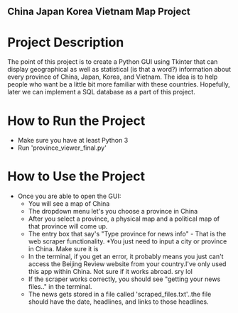 ## China Japan Korea Vietnam Map Project

# Project Description
The point of this project is to create a Python GUI using Tkinter that can display geographical as well as statistical (is that a word?) information about every province of China, Japan, Korea, and Vietnam. The idea is to help people who want be a little bit more familiar with these countries. Hopefully, later we can implement a SQL database as a part of this project.

# How to Run the Project
* Make sure you have at least Python 3
* Run 'province_viewer_final.py'

# How to Use the Project
* Once you are able to open the GUI:
    * You will see a map of China
    * The dropdown menu let's you choose a province in China
    * After you select a province, a physical map and a political map of that province will come up.
    * The entry box that say's "Type province for news info" - That is the web scraper functionality. 
        *You just need to input a city or province in China. Make sure it is
    * In the terminal, if you get an error, it probably means you just can't access the Beijing Review website from your country.I've only used this app within China. Not sure if it works abroad. sry lol
    * If the scraper works correctly, you should see "getting your news files.." in the terminal. 
    * The news gets stored in a file called 'scraped_files.txt'..the file should have the date, headlines, and links to those headlines.